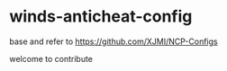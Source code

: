 # winds-anticheat-config
 
base and refer to https://github.com/XJMI/NCP-Configs

welcome to contribute